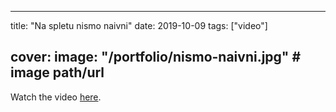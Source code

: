 
---
title: "Na spletu nismo naivni"
date: 2019-10-09
tags: ["video"]

cover:
  image: "/portfolio/nismo-naivni.jpg" # image path/url
---

Watch the video [here](https://www.youtube.com/watch?v=yeARCaKhQqI).


